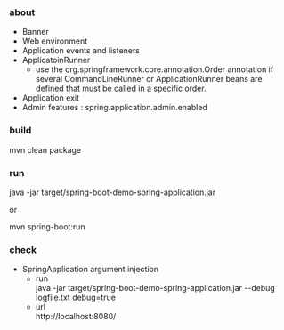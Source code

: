 ### about
* Banner
* Web environment
* Application events and listeners
* ApplicatoinRunner
    * use the org.springframework.core.annotation.Order annotation if several CommandLineRunner 
    or ApplicationRunner beans are defined that must be called in a specific order.
* Application exit
* Admin features : spring.application.admin.enabled 

### build
mvn clean package

### run
java -jar target/spring-boot-demo-spring-application.jar

or 

mvn spring-boot:run

### check

* SpringApplication argument injection
    * run  
java -jar target/spring-boot-demo-spring-application.jar --debug logfile.txt debug=true
    * url  
http://localhost:8080/



